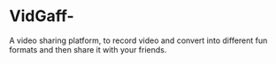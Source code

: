 # VidGaff-
A video sharing platform, to record video and convert into different fun formats and then share it with your friends. 
